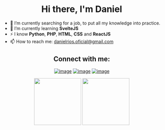 <h1 align="center">Hi there, I'm Daniel</h1>

- 🔭 I’m currently searching for a job, to put all my knowledge into practice.
- 🌱 I’m currently learning **SvelteJS**
- ⚡ I know **Python**, **PHP**, **HTML**, **CSS** and **ReactJS**
- 📫 How to reach me: danielrios.oficial@gmail.com

<div align="center">
<h2 align="center">Connect with me:</h2>
  
[![image](https://img.shields.io/badge/LinkedIn-0077B5?style=for-the-badge&logo=linkedin&logoColor=white)](https://www.linkedin.com/in/danielrios549/)
[![image](https://img.shields.io/badge/Instagram-E4405F?style=for-the-badge&logo=instagram&logoColor=white)](https://www.instagram.com/danielrios549/)
[![image](https://img.shields.io/badge/Twitter-1DA1F2?style=for-the-badge&logo=twitter&logoColor=white)](https://twitter.com/DanielRios549)

</div>

<p align= "center">
  <img height= "150" src="https://reakut-stats.vercel.app/api?username=DanielRios549&theme=react&show_icons=true&&include_all_commits=true&hide_border=true" />
  <img height= "150" src="https://reakut-stats.vercel.app/api/top-langs/?username=DanielRios549&langs_count=7&theme=react&layout=compact&hide_border=true" />
</p>
